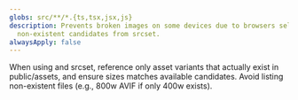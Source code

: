 ```yaml
---
globs: src/**/*.{ts,tsx,jsx,js}
description: Prevents broken images on some devices due to browsers selecting
  non-existent candidates from srcset.
alwaysApply: false
---
```


When using <picture> and srcset, reference only asset variants that actually exist in public/assets, and ensure sizes matches available candidates. Avoid listing non-existent files (e.g., 800w AVIF if only 400w exists).